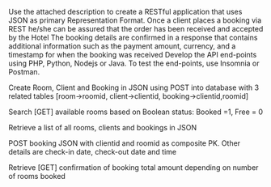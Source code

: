 Use the attached description to create a RESTful application that uses JSON as primary Representation Format. Once
a client places a booking via REST he/she can be assured that the order has been
received and accepted by the Hotel The booking details are
confirmed in a response that contains additional information such as the
payment amount, currency, and a timestamp for when the booking was received
Develop the API end-points using PHP, Python, Nodejs or Java. To test the end-points, use Insomnia or Postman.

Create Room, Client and Booking in JSON using POST into
database with 3 related tables [room->roomid, client->clientid,
booking->clientid,roomid]

Search [GET] available rooms based on Boolean status: Booked
=1, Free = 0

Retrieve a list of all rooms, clients and bookings in JSON

POST booking JSON with clientid and roomid as composite PK.
Other details are check-in date, check-out date and time

Retrieve [GET] confirmation of booking total amount depending
on number of rooms booked
